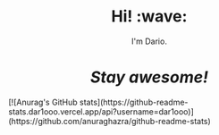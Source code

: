 <h1 align='center'> Hi! :wave:</h1>
<p align='center'>
I'm Dario.
</p>
<h1 align='center'><i>Stay awesome!</i></h1>
[![Anurag's GitHub stats](https://github-readme-stats.dar1ooo.vercel.app/api?username=dar1ooo)](https://github.com/anuraghazra/github-readme-stats)
